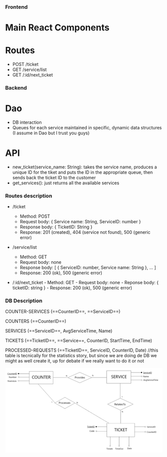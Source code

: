 ### Frontend
# Main React Components


# Routes
- POST /ticket
- GET /service/list
- GET /:id/next_ticket

### Backend
# Dao
- DB interaction 
- Queues for each service maintained in specific, dynamic data structures (I assume in Dao but I trust you guys)

# API
- new_ticket(service_name: String): takes the service name, produces a unique ID for the tiket and puts the ID in the appropriate queue, then sends back the ticket ID to the customer
- get_services(): just returns all the available services

### Routes description
- /ticket
    - Method: POST
    - Request body: { Service name: String,
                        ServiceID: number }
    - Response body: { TicketID: String }
    - Response: 201 (created), 404 (service not found), 500 (generic error)


- /service/list
    - Method: GET
    - Request body: none
    - Response body: [
                        {
                        ServiceID: number,
                        Service name: String 
                        },
                        ...
                        ]
    - Response: 200 (ok), 500 (generic error)

- /:id/next_ticket
      - Method: GET
      - Request body: none
      - Reponse body: { ticketID: string }
      - Response: 200 (ok), 500 (generic error)    

### DB Description
COUNTER-SERVICES (==CounterID==, ==ServiceID==)

COUNTERS (==CounterID==)

SERVICES (==ServiceID==, AvgServiceTime, Name)

TICKETS (==TicketID==, ==Service==, CounterID, StartTime, EndTime)

PROCESSED-REQUESTS (==TicketID==, ServiceID, CounterID, Date) //this table is tecnically for the statistics story, but since we are doing de DB we might as well create it, up for debate if we really want to do it or not

![ER model](images/ERmodel.png)
